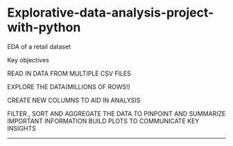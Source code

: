 # Explorative-data-analysis-project-with-python
EDA of a retail dataset

Key objectives

READ IN DATA FROM MULTIPLE CSV FILES

EXPLORE THE DATA(MILLIONS OF ROWS!)

CREATE NEW COLUMNS TO AID IN ANALYSIS

FILTER , SORT AND AGGREGATE THE DATA TO PINPOINT AND SUMMARIZE IMPORTANT INFORMATION
BUILD PLOTS TO COMMUNICATE KEY INSIGHTS

------------------------------------

